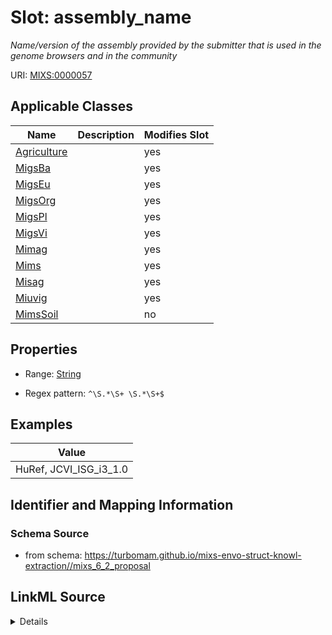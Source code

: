 # Slot: assembly_name


_Name/version of the assembly provided by the submitter that is used in the genome browsers and in the community_



URI: [MIXS:0000057](https://w3id.org/mixs/0000057)



<!-- no inheritance hierarchy -->




## Applicable Classes

| Name | Description | Modifies Slot |
| --- | --- | --- |
[Agriculture](Agriculture.md) |  |  yes  |
[MigsBa](MigsBa.md) |  |  yes  |
[MigsEu](MigsEu.md) |  |  yes  |
[MigsOrg](MigsOrg.md) |  |  yes  |
[MigsPl](MigsPl.md) |  |  yes  |
[MigsVi](MigsVi.md) |  |  yes  |
[Mimag](Mimag.md) |  |  yes  |
[Mims](Mims.md) |  |  yes  |
[Misag](Misag.md) |  |  yes  |
[Miuvig](Miuvig.md) |  |  yes  |
[MimsSoil](MimsSoil.md) |  |  no  |







## Properties

* Range: [String](String.md)

* Regex pattern: `^\S.*\S+ \S.*\S+$`






## Examples

| Value |
| --- |
| HuRef, JCVI_ISG_i3_1.0 |

## Identifier and Mapping Information







### Schema Source


* from schema: https://turbomam.github.io/mixs-envo-struct-knowl-extraction//mixs_6_2_proposal




## LinkML Source

<details>
```yaml
name: assembly_name
description: Name/version of the assembly provided by the submitter that is used in
  the genome browsers and in the community
title: assembly name
examples:
- value: HuRef, JCVI_ISG_i3_1.0
in_subset:
- sequencing
from_schema: https://turbomam.github.io/mixs-envo-struct-knowl-extraction//mixs_6_2_proposal
rank: 1000
slot_uri: MIXS:0000057
multivalued: false
alias: assembly_name
domain_of:
- Agriculture
- MigsBa
- MigsEu
- MigsOrg
- MigsPl
- MigsVi
- Mimag
- Mims
- Misag
- Miuvig
range: string
pattern: ^\S.*\S+ \S.*\S+$

```
</details>